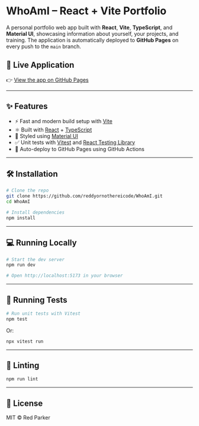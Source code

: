 # WhoAmI – React + Vite Portfolio

A personal portfolio web app built with **React**, **Vite**, **TypeScript**, and **Material UI**, showcasing information about yourself, your projects, and training. The application is automatically deployed to **GitHub Pages** on every push to the `main` branch.

## 🔗 Live Application

👉 [View the app on GitHub Pages](https://reddyornothereicode.github.io/WhoAmI/)

---

## ✨ Features

- ⚡ Fast and modern build setup with [Vite](https://vitejs.dev/)
- ⚛️ Built with [React](https://reactjs.org/) + [TypeScript](https://www.typescriptlang.org/)
- 🎨 Styled using [Material UI](https://mui.com/)
- ✅ Unit tests with [Vitest](https://vitest.dev/) and [React Testing Library](https://testing-library.com/)
- 🚀 Auto-deploy to GitHub Pages using GitHub Actions

---

## 🛠️ Installation

```bash
# Clone the repo
git clone https://github.com/reddyornothereicode/WhoAmI.git
cd WhoAmI

# Install dependencies
npm install
```

---

## 💻 Running Locally

```bash
# Start the dev server
npm run dev

# Open http://localhost:5173 in your browser
```

---

## 🧪 Running Tests

```bash
# Run unit tests with Vitest
npm test
```

Or:

```bash
npx vitest run
```

---

## 🧹 Linting

```bash
npm run lint
```

---

## 🧾 License

MIT © Red Parker
